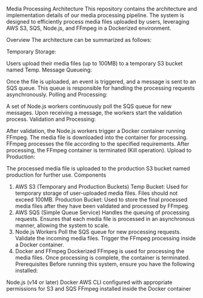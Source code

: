 Media Processing Architecture
This repository contains the architecture and implementation details of our media processing pipeline. The system is designed to efficiently process media files uploaded by users, leveraging AWS S3, SQS, Node.js, and FFmpeg in a Dockerized environment.

Overview
The architecture can be summarized as follows:

Temporary Storage:

Users upload their media files (up to 100MB) to a temporary S3 bucket named Temp.
Message Queueing:

Once the file is uploaded, an event is triggered, and a message is sent to an SQS queue. This queue is responsible for handling the processing requests asynchronously.
Polling and Processing:

A set of Node.js workers continuously poll the SQS queue for new messages. Upon receiving a message, the workers start the validation process.
Validation and Processing:

After validation, the Node.js workers trigger a Docker container running FFmpeg. The media file is downloaded into the container for processing.
FFmpeg processes the file according to the specified requirements. After processing, the FFmpeg container is terminated (Kill operation).
Upload to Production:

The processed media file is uploaded to the production S3 bucket named production for further use.
Components
1. AWS S3 (Temporary and Production Buckets)
Temp Bucket: Used for temporary storage of user-uploaded media files. Files should not exceed 100MB.
Production Bucket: Used to store the final processed media files after they have been validated and processed by FFmpeg.
2. AWS SQS (Simple Queue Service)
Handles the queuing of processing requests. Ensures that each media file is processed in an asynchronous manner, allowing the system to scale.
3. Node.js Workers
Poll the SQS queue for new processing requests.
Validate the incoming media files.
Trigger the FFmpeg processing inside a Docker container.
4. Docker and FFmpeg
Dockerized FFmpeg is used for processing the media files.
Once processing is complete, the container is terminated.
Prerequisites
Before running this system, ensure you have the following installed:

Node.js (v14 or later)
Docker
AWS CLI configured with appropriate permissions for S3 and SQS
FFmpeg installed inside the Docker container
